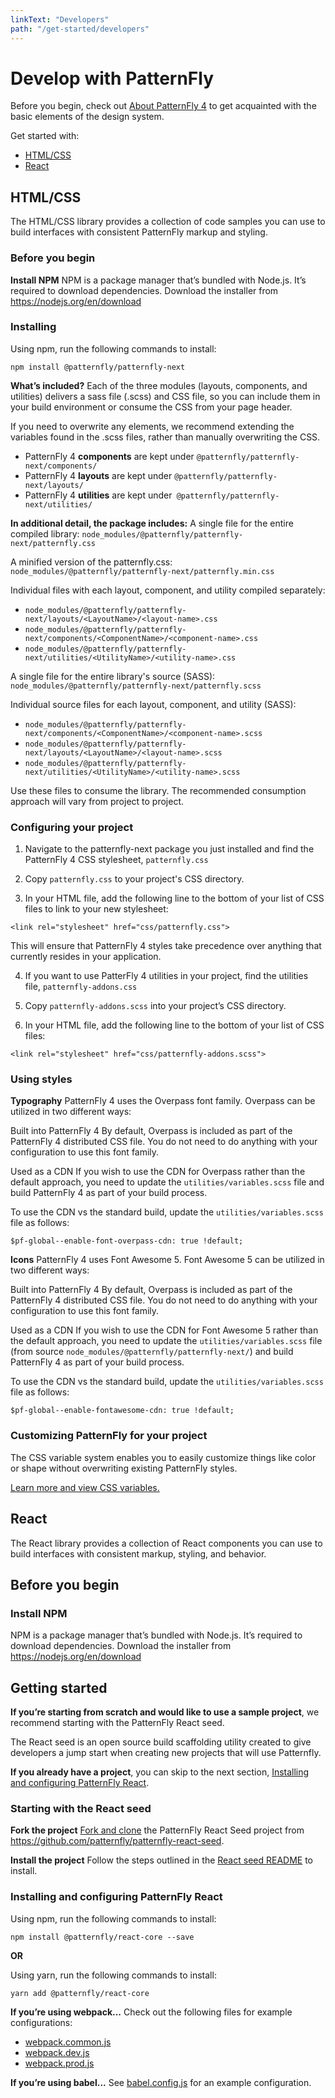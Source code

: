```yaml
---
linkText: "Developers"
path: "/get-started/developers"
---
```

# Develop with PatternFly
Before you begin, check out [About PatternFly 4](/get-started/about) to get acquainted with the basic elements of the design system.

Get started with:
* [HTML/CSS](#html/css)
* [React](#react)

## HTML/CSS
The HTML/CSS library provides a collection of code samples you can use to build interfaces with consistent PatternFly markup and styling.

### Before you begin
**Install NPM**
NPM is a package manager that’s bundled with Node.js. It’s required to download dependencies. Download the installer from https://nodejs.org/en/download

### Installing
Using npm, run the following commands to install:
```
npm install @patternfly/patternfly-next
```

**What’s included?**
Each of the three modules (layouts, components, and utilities) delivers a sass file (.scss) and CSS file, so you can include them in your build environment or consume the CSS from your page header.

If you need to overwrite any elements, we recommend extending the variables found in the .scss files, rather than manually overwriting the CSS.

* PatternFly 4 **components** are kept under ``` @patternfly/patternfly-next/components/ ```
* PatternFly 4 **layouts** are kept under ```@patternfly/patternfly-next/layouts/```
* PatternFly 4 **utilities** are kept under``` @patternfly/patternfly-next/utilities/```

**In additional detail, the package includes:**
A single file for the entire compiled library: ```node_modules/@patternfly/patternfly-next/patternfly.css```

A minified version of the patternfly.css: ```node_modules/@patternfly/patternfly-next/patternfly.min.css```

Individual files with each layout,  component, and utility compiled separately:
* ```node_modules/@patternfly/patternfly-next/layouts/<LayoutName>/<layout-name>.css```
* ```node_modules/@patternfly/patternfly-next/components/<ComponentName>/<component-name>.css```
* ```node_modules/@patternfly/patternfly-next/utilities/<UtilityName>/<utility-name>.css```

A single file for the entire library's source (SASS): ```node_modules/@patternfly/patternfly-next/patternfly.scss```

Individual source files for each layout, component, and utility (SASS):
* ```node_modules/@patternfly/patternfly-next/components/<ComponentName>/<component-name>.scss```
* ```node_modules/@patternfly/patternfly-next/layouts/<LayoutName>/<layout-name>.scss```
* ```node_modules/@patternfly/patternfly-next/utilities/<UtilityName>/<utility-name>.scss```

Use these files to consume the library. The recommended consumption approach will vary from project to project.

### Configuring your project
1. Navigate to the patternfly-next package you just installed and find the PatternFly 4 CSS stylesheet, ```patternfly.css```

2. Copy ```patternfly.css``` to your project's CSS directory.

3. In your HTML file, add the following line to the bottom of your list of CSS files to link to your new stylesheet:

  ```
  <link rel="stylesheet" href="css/patternfly.css">
  ```

  This will ensure that PatternFly 4 styles take precedence over anything that currently resides in your application.

4. If you want to use PatterFly 4 utilities in your project, find the utilities file,  ```patternfly-addons.css```

5. Copy ```patternfly-addons.scss``` into your project’s CSS directory.

6. In your HTML file, add the following line to the bottom of your list of CSS files:

  ```
  <link rel="stylesheet" href="css/patternfly-addons.scss">
  ```

### Using styles
**Typography**
PatternFly 4 uses the Overpass font family. Overpass can be utilized in two different ways:

  Built into PatternFly 4
  By default, Overpass is included as part of the PatternFly 4 distributed CSS file. You do not need to do anything with your configuration to use this font family.

  Used as a CDN
  If you wish to use the CDN for Overpass rather than the default approach, you need to update the ```utilities/variables.scss``` file and build PatternFly 4 as part of your build process.

  To use the CDN vs the standard build, update the ```utilities/variables.scss``` file as follows:

  ```
  $pf-global--enable-font-overpass-cdn: true !default;
  ```

**Icons**
PatternFly 4 uses Font Awesome 5. Font Awesome 5 can be utilized in two different ways:

  Built into PatternFly 4
  By default, Overpass is included as part of the PatternFly 4 distributed CSS file. You do not need to do anything with your configuration to use this font family.

  Used as a CDN
  If you wish to use the CDN for Font Awesome 5 rather than the default approach, you need to update the ```utilities/variables.scss``` file (from source ```node_modules/@patternfly/patternfly-next/```) and build PatternFly 4 as part of your build process.

  To use the CDN vs the standard build, update the ```utilities/variables.scss``` file as follows:

  ```
  $pf-global--enable-fontawesome-cdn: true !default;
  ```

### Customizing PatternFly for your project
The CSS variable system enables you to easily customize things like color or shape without overwriting existing PatternFly styles.

[Learn more and view CSS variables.](/documentation/react/css-variables/)

<!-- PF class structure is scoped so you can use PF4 with another design system
Use PF3 and 4 at the same time
All the CSS classes
Using bootstrap, for example, bootstrap will not inadvertently style our elements, scoped = name uniquely to pf
-->

## React

The React library provides a collection of React components you can use to build interfaces with consistent markup, styling, and behavior.

## Before you begin
### Install NPM
NPM is a package manager that’s bundled with Node.js. It’s required to download dependencies. Download the installer from https://nodejs.org/en/download

## Getting started
**If you’re starting from scratch and would like to use a sample project**, we recommend starting with the PatternFly React seed.

The React seed is an open source build scaffolding utility created to give developers a jump start when creating new projects that will use Patternfly.

**If you already have a project**, you can skip to the next section, [Installing and configuring PatternFly React](#installing-and-configuring-patternfly).

### Starting with the React seed
**Fork the project**
[Fork and clone](https://help.github.com/articles/fork-a-repo/) the PatternFly React Seed project from https://github.com/patternfly/patternfly-react-seed.

**Install the project**
Follow the steps outlined in the [React seed README](https://github.com/patternfly/patternfly-react-seed#quick-start) to install.

### Installing and configuring PatternFly React
Using npm, run the following commands to install:
```
npm install @patternfly/react-core --save
```

**OR**

Using yarn, run the following commands to install:
```
yarn add @patternfly/react-core
```

**If you’re using webpack...**
Check out the following files for example configurations:
* [webpack.common.js](https://github.com/patternfly/patternfly-react-seed/blob/master/webpack.common.js)
* [webpack.dev.js](https://github.com/patternfly/patternfly-react-seed/blob/master/webpack.dev.js)
* [webpack.prod.js](https://github.com/patternfly/patternfly-react-seed/blob/master/webpack.prod.js)

**If you’re using babel...**
See [babel.config.js](https://github.com/patternfly/patternfly-react-seed/blob/master/babel.config.js) for an example configuration.

<!-- We don't have this yet, but we will need it.

**If you’re using typescript...**
See [typescript.example.js](URL) for an example configuration. -->

<!--### Importing and using components -->
